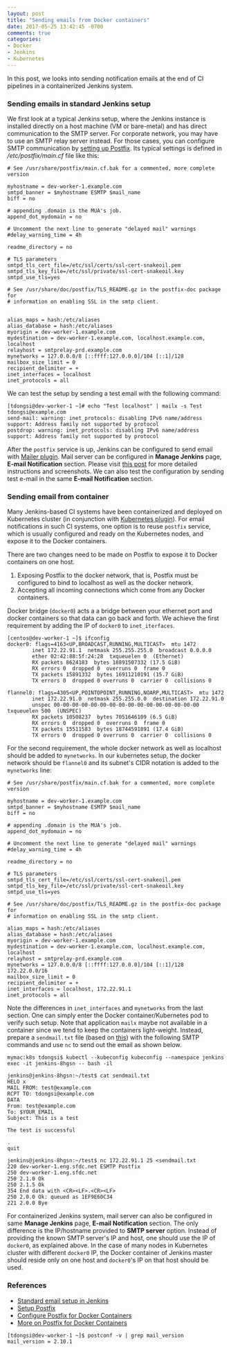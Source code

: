 ```yaml
---
layout: post
title: "Sending emails from Docker containers"
date: 2017-05-25 13:42:45 -0700
comments: true
categories: 
- Docker
- Jenkins
- Kubernetes
---
```


In this post, we looks into sending notification emails at the end of CI pipelines in a containerized Jenkins system.

### Sending emails in standard Jenkins setup

We first look at a typical Jenkins setup, where the Jenkins instance is installed directly on a host machine (VM or bare-metal) and has direct communication to the SMTP server.
For corporate network, you may have to use an SMTP relay server instead.
For those cases, you can configure SMTP communication by [setting up Postfix](https://www.digitalocean.com/community/tutorials/how-to-install-and-configure-postfix-as-a-send-only-smtp-server-on-ubuntu-14-04).
Its typical settings is defined in */etc/postfix/main.cf* file like this:

``` plain /etc/postfix/main.cf example
# See /usr/share/postfix/main.cf.bak for a commented, more complete version

myhostname = dev-worker-1.example.com
smtpd_banner = $myhostname ESMTP $mail_name
biff = no

# appending .domain is the MUA's job.
append_dot_mydomain = no

# Uncomment the next line to generate "delayed mail" warnings
#delay_warning_time = 4h

readme_directory = no

# TLS parameters
smtpd_tls_cert_file=/etc/ssl/certs/ssl-cert-snakeoil.pem
smtpd_tls_key_file=/etc/ssl/private/ssl-cert-snakeoil.key
smtpd_use_tls=yes

# See /usr/share/doc/postfix/TLS_README.gz in the postfix-doc package for
# information on enabling SSL in the smtp client.


alias_maps = hash:/etc/aliases
alias_database = hash:/etc/aliases
myorigin = dev-worker-1.example.com
mydestination = dev-worker-1.example.com, localhost.example.com, localhost
relayhost = smtprelay-prd.example.com
mynetworks = 127.0.0.0/8 [::ffff:127.0.0.0]/104 [::1]/128
mailbox_size_limit = 0
recipient_delimiter = +
inet_interfaces = localhost
inet_protocols = all
```

We can test the setup by sending a test email with the following command:

``` plain Send a test email
[tdongsi@dev-worker-1 ~]# echo "Test localhost" | mailx -s Test tdongsi@example.com
send-mail: warning: inet_protocols: disabling IPv6 name/address support: Address family not supported by protocol
postdrop: warning: inet_protocols: disabling IPv6 name/address support: Address family not supported by protocol
```

After the `postfix` service is up, Jenkins can be configured to send email with [Mailer plugin](https://wiki.jenkins-ci.org/display/JENKINS/Mailer).
Mail server can be configured in **Manage Jenkins** page, **E-mail Notification** section.
Please visit [this post](http://www.nailedtothex.org/roller/kyle/entry/articles-jenkins-email) for more detailed instructions and screenshots.
We can also test the configuration by sending test e-mail in the same **E-mail Notification** section.

### Sending email from container

Many Jenkins-based CI systems have been containerized and deployed on Kubernetes cluster (in conjunction with [Kubernetes plugin](https://wiki.jenkins-ci.org/display/JENKINS/Kubernetes+Plugin)). 
For email notifications in such CI systems, one option is to reuse `postfix` service, which is usually configured and ready on the Kubernetes nodes, and expose it to the Docker containers.

There are two changes need to be made on Postfix to expose it to Docker containers on one host.

1. Exposing Postfix to the docker network, that is, Postfix must be configured to bind to localhost as well as the docker network.
1. Accepting all incoming connections which come from any Docker containers.

Docker bridge (`docker0`) acts a a bridge between your ethernet port and docker containers so that data can go back and forth.
We achieve the first requirement by adding the IP of `docker0` to `inet_iterfaces`.

``` plain ifconfig example output
[centos@dev-worker-1 ~]$ ifconfig
docker0: flags=4163<UP,BROADCAST,RUNNING,MULTICAST>  mtu 1472
        inet 172.22.91.1  netmask 255.255.255.0  broadcast 0.0.0.0
        ether 02:42:88:5f:24:28  txqueuelen 0  (Ethernet)
        RX packets 8624183  bytes 18891507332 (17.5 GiB)
        RX errors 0  dropped 0  overruns 0  frame 0
        TX packets 15891332  bytes 16911210191 (15.7 GiB)
        TX errors 0  dropped 0 overruns 0  carrier 0  collisions 0

flannel0: flags=4305<UP,POINTOPOINT,RUNNING,NOARP,MULTICAST>  mtu 1472
        inet 172.22.91.0  netmask 255.255.0.0  destination 172.22.91.0
        unspec 00-00-00-00-00-00-00-00-00-00-00-00-00-00-00-00  txqueuelen 500  (UNSPEC)
        RX packets 10508237  bytes 7051646109 (6.5 GiB)
        RX errors 0  dropped 0  overruns 0  frame 0
        TX packets 15511583  bytes 18744591891 (17.4 GiB)
        TX errors 0  dropped 0 overruns 0  carrier 0  collisions 0
```

For the second requirement, the whole docker network as well as localhost should be added to `mynetworks`. 
In our kubernetes setup, the docker network should be `flannel0` and its subnet's CIDR notation is added to the `mynetworks` line:

``` plain Modified "/etc/postfix/main.cf"
# See /usr/share/postfix/main.cf.bak for a commented, more complete version

myhostname = dev-worker-1.example.com
smtpd_banner = $myhostname ESMTP $mail_name
biff = no

# appending .domain is the MUA's job.
append_dot_mydomain = no

# Uncomment the next line to generate "delayed mail" warnings
#delay_warning_time = 4h

readme_directory = no

# TLS parameters
smtpd_tls_cert_file=/etc/ssl/certs/ssl-cert-snakeoil.pem
smtpd_tls_key_file=/etc/ssl/private/ssl-cert-snakeoil.key
smtpd_use_tls=yes

# See /usr/share/doc/postfix/TLS_README.gz in the postfix-doc package for
# information on enabling SSL in the smtp client.

alias_maps = hash:/etc/aliases
alias_database = hash:/etc/aliases
myorigin = dev-worker-1.example.com
mydestination = dev-worker-1.example.com, localhost.example.com, localhost
relayhost = smtprelay-prd.example.com
mynetworks = 127.0.0.0/8 [::ffff:127.0.0.0]/104 [::1]/128 172.22.0.0/16
mailbox_size_limit = 0
recipient_delimiter = +
inet_interfaces = localhost, 172.22.91.1
inet_protocols = all
```

Note the differences in `inet_interfaces` and `mynetworks` from the last section.
One can simply enter the Docker container/Kubernetes pod to verify such setup. 
Note that application `mailx` maybe not available in a container since we tend to keep the containers light-weight.
Instead, prepare a `sendmail.txt` file (based on [this](http://docs.blowb.org/setup-host/postfix.html)) with the following SMTP commands and use `nc` to send out the email as shown below.

``` plain Send test email from container
mymac:k8s tdongsi$ kubectl --kubeconfig kubeconfig --namespace jenkins exec -it jenkins-8hgsn -- bash -il

jenkins@jenkins-8hgsn:~/test$ cat sendmail.txt
HELO x
MAIL FROM: test@example.com
RCPT TO: tdongsi@example.com
DATA
From: test@example.com
To: $YOUR_EMAIL
Subject: This is a test

The test is successful

.
quit

jenkins@jenkins-8hgsn:~/test$ nc 172.22.91.1 25 <sendmail.txt
220 dev-worker-1.eng.sfdc.net ESMTP Postfix
250 dev-worker-1.eng.sfdc.net
250 2.1.0 Ok
250 2.1.5 Ok
354 End data with <CR><LF>.<CR><LF>
250 2.0.0 Ok: queued as 1EF9E60C34
221 2.0.0 Bye
``` 

For containerized Jenkins system, mail server can also be configured in same **Manage Jenkins** page, **E-mail Notification** section. 
The only difference is the IP/hostname provided to **SMTP server** option. 
Instead of providing the known SMTP server's IP and host, one should use the IP of `docker0`, as explained above. 
In the case of many nodes in Kubernetes cluster with different `docker0` IP, the Docker container of Jenkins master should reside only on one host and `docker0`'s IP on that host should be used. 

### References

* [Standard email setup in Jenkins](http://www.nailedtothex.org/roller/kyle/entry/articles-jenkins-email)
* [Setup Postfix](https://www.digitalocean.com/community/tutorials/how-to-install-and-configure-postfix-as-a-send-only-smtp-server-on-ubuntu-14-04)
* [Configure Postfix for Docker Containers](http://docs.blowb.org/setup-host/postfix.html)
* [More on Postfix for Docker Containers](http://satishgandham.com/2016/12/sending-email-from-docker-through-postfix-installed-on-the-host/)

``` plain postfix version used in this post
[tdongsi@dev-worker-1 ~]$ postconf -v | grep mail_version
mail_version = 2.10.1
```
